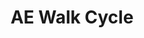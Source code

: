---
layout: post
title: "AE Walk Cycle"
category: portfolio
tags: illustration
thumbnail: /portfolio/thumbs/walk.png
full: /portfolio/full/walk.gif
detail:
description:
---